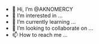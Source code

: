 - 👋 Hi, I’m @AKNOMERCY
- 👀 I’m interested in ...
- 🌱 I’m currently learning ...
- 💞️ I’m looking to collaborate on ...
- 📫 How to reach me ...

<!---
AKNOMERCY/AKNOMERCY is a ✨ special ✨ repository because its `README.md` (this file) appears on your GitHub profile.
You can click the Preview link to take a look at your changes.
--->
